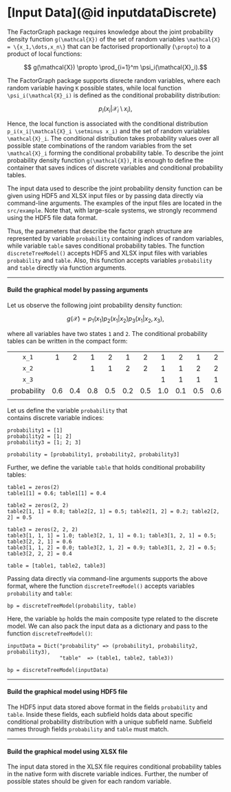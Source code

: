 # [Input Data](@id inputdataDiscrete)

The FactorGraph package requires knowledge about the joint probability density function ``g(\mathcal{X})`` of the set of random variables ``\mathcal{X} = \{x_1,\dots,x_n\}`` that can be factorised proportionally  (``\propto``) to a product of local functions:
```math
    g(\mathcal{X}) \propto \prod_{i=1}^m \psi_i(\mathcal{X}_i).
```
The FactorGraph package supports disrecte random variables, where each random variable having ``K`` possible states, while local function ``\psi_i(\mathcal{X}_i)`` is defined as the conditional probability distribution:
```math
  p_i(x_i|\mathcal{X}_i \setminus x_i),
```
Hence, the local function is associated with the conditional distribution ``p_i(x_i|\mathcal{X}_i \setminus x_i)`` and the set of random variables ``\mathcal{X}_i``. The conditional distribution takes probability values over all possible state combinations of the random variables from the set ``\mathcal{X}_i`` forming the conditional probability table. To describe the joint probability density function ``g(\mathcal{X})``, it is enough to define the container that saves indices of discrete variables and conditional probability tables.


The input data used to describe the joint probability density function can be given using HDF5 and XLSX input files or by passing data directly via command-line arguments. The examples of the input files are located in the `src/example`. Note that, with large-scale systems, we strongly recommend using the HDF5 file data format.

Thus, the parameters that describe the factor graph structure are represented by variable `probability` containing indices of random variables, while variable `table` saves conditional probability tables. The function `discreteTreeModel()` accepts HDF5 and XLSX input files with variables `probability` and `table`. Also, this function accepts variables `probability` and `table` directly via function arguments.

---


#### Build the graphical model by passing arguments
Let us observe the following joint probability density function:
```math
    g(\mathcal{X})  =  p_1(x_1)p_2(x_1|x_2)p_3(x_1|x_2,x_3),
```
where all variables have two states ``1`` and ``2``. The conditional probability tables can be written in the compact form:

|             |     |     |     |     |     |     |     |     |     |     |     |     |     |     |
| :---------: | :-: | :-: | :-: | :-: | :-: | :-: | :-: | :-: | :-: | :-: | :-: | :-: | :-: | :-: |
| ``x_1``     | 1   | 2   | 1   | 2   | 1   | 2   | 1   | 2   | 1   | 2   | 1   | 2   | 1   | 2   |
| ``x_2``     |     |     | 1   | 1   | 2   | 2   | 1   | 1   | 2   | 2   | 1   | 1   | 2   | 2   |
| ``x_3``     |     |     |     |     |     |     | 1   | 1   | 1   | 1   | 2   | 2   | 2   | 2   |
| probability | 0.6 | 0.4 | 0.8 | 0.5 | 0.2 | 0.5 | 1.0 | 0.1 | 0.5 | 0.6 | 0.0 | 0.9 | 0.5 | 0.4 |
|             |     |     |     |     |     |     |     |     |     |     |     |     |     |     |

Let us define the variable `probability` that contains discrete variable indices:
```julia-repl
probability1 = [1]
probability2 = [1; 2]
probability3 = [1; 2; 3]

probability = [probability1, probability2, probability3]
```

Further, we define the variable `table` that holds conditional probability tables:
```julia-repl
table1 = zeros(2)
table1[1] = 0.6; table1[1] = 0.4

table2 = zeros(2, 2)
table2[1, 1] = 0.8; table2[2, 1] = 0.5; table2[1, 2] = 0.2; table2[2, 2] = 0.5

table3 = zeros(2, 2, 2)
table3[1, 1, 1] = 1.0; table3[2, 1, 1] = 0.1; table3[1, 2, 1] = 0.5; table3[2, 2, 1] = 0.6
table3[1, 1, 2] = 0.0; table3[2, 1, 2] = 0.9; table3[1, 2, 2] = 0.5; table3[2, 2, 2] = 0.4

table = [table1, table2, table3]
```
Passing data directly via command-line arguments supports the above format, where the function `discreteTreeModel()` accepts variables `probability` and `table`:
```julia-repl
bp = discreteTreeModel(probability, table)
```
Here, the variable `bp` holds the main composite type related to the discrete model. We can also pack the input data as a dictionary and pass to the function `discreteTreeModel()`:
```julia-repl
inputData = Dict("probability" => (probability1, probability2, probability3),
                 "table"  => (table1, table2, table3))

bp = discreteTreeModel(inputData)
```

----

#### Build the graphical model using HDF5 file
The HDF5 input data stored above format in the fields `probability` and `table`. Inside these fields, each subfield holds data about specific conditional probability distribution with a unique subfield name. Subfield names through fields `probability` and `table` must match.

---

#### Build the graphical model using XLSX file
The input data stored in the XLSX file requires conditional probability tables in the native form with discrete variable indices. Further, the number of possible states should be given for each random variable.
